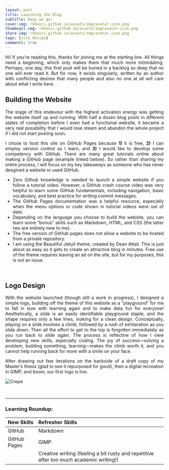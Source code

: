 ```yaml
---
layout: post
title: Launching the Blog
subtitle: Away we go!
cover-img: rkhouri.github.io/assets/img/avatar-icon.png
thumbnail-img: rkhouri.github.io/assets/img/avatar-icon.png
share-img: rkhouri.github.io/assets/img/avatar-icon.png
tags: [site_design]
comments: true
---
```


<div align="justify">Hi! If you're reading this, thanks for joining me at the starting line. All things need a beginning, which only makes them that much more intimidating. Perhaps, one day, this first post will be buried in a backlog so deep that no one will ever read it. But for now, it exists singularly, written by an author with conflicting desires that many people and also no one at all will care about what I write here.

<br>

## Building the Website

The stage of this endevour with the highest activation energy was getting the website itself up and running. With half a dozen blog posts in different states of completion before I even had a functional website,  it became a very real possibility that I would lose steam and abandon the whole project if I did not start posting soon.

I chose to host this site on GitHub Pages because **1)** it is free, **2)** I can employ version control as I learn, and **3)** I would like to develop some competency with GitHub. There are many great tutorials online about making a GitHub page (example linked below). So rather than sharing my entire process, I will focus on my key takeaways as someone who has never desgined a website or used GitHub. 

- Zero Github knowledge is needed to launch a simple website if you follow a tutorial video. However, a GitHub crash course video was very helpful to learn some GitHub fundamentals, including navigation, basic vocabulary, and best practice for writing commit messages.
- The GitHub Pages documentation was a helpful resource, especially when the menu options or code shown in tutorial videos were out of date.
- Depending on the language you choose to build the website, you can learn some “bonus” skills such as Markdown, HTML, and CSS (the latter two are entirely new to me).
- The free version of GitHub pages does not allow a website to be hosted from a private repository.
- I am using the Beautiful Jekyll theme, created by Dean Attali. This is just about as easy as it gets to create an attractive blog in minutes. Free use of the theme requires leaving an ad on the site, but for my purposes, this is not an issue. 


<br>

## Logo Design

With the website launched (though still a work in progress), I designed a simple logo, building off the theme of this website as a “playground” for me to fall in love with learning again and to make data fun for everyone! Aesthetically, a slide is an easily identifiable playground staple, and the shape requires only a few lines, making for a clean design. Conceptually, playing on a slide involves a climb, followed by a rush of exhilaration as you slide down. Then all the effort to get to the top is forgotten immediately as you run back to slide again. The process is reflective of how I view developing new skills, especially coding. The joy of success—solving a problem, building something, learning—makes the climb worth it, and you cannot help running back for more with a smile on your face.

After drawing out few iterations on the backside of a draft copy of my Master’s thesis (glad to see it repurposed for good), then a digital recreation in GIMP, and boom, our first logo is live.</div>



![Crepe](https://rkhouri.github.io/assets/img/crepe.jpg)


<br>

----

### Learning Roundup:

| New Skills | Refresher Skills |
| :------ |:--- |
| GitHub | Markdown |
| GitHub Pages | GIMP |
| | Creative writing (feeling a bit rusty and repetitive after too much academic writing!) |
